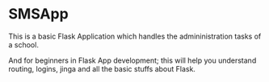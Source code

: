 # SMSApp

This is a basic Flask Application which 
handles the admininistration tasks of a school.


And for beginners in Flask App development; this
will help you understand routing, logins,
jinga and all the basic stuffs about Flask.
